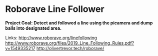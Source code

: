 # Roborave Line Follower

**Project Goal: Detect and followed a line using the picamera and dump balls into designated area.**

Links:
http://www.roborave.org/linefollowing
http://www.roborave.org/files/2019_Line_Following_Rules.pdf?v=1549335217
http://olivertrevor.tech/roborave/
